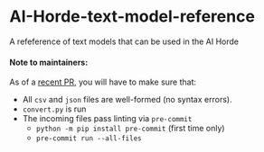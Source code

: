 # AI-Horde-text-model-reference
A refeference of text models that can be used in the AI Horde

#### Note to maintainers:

As of a [recent PR](https://github.com/Haidra-Org/AI-Horde-text-model-reference/pull/16), you will have to make sure that:

- All `csv` and `json` files are well-formed (no syntax errors).
- `convert.py` is run
- The incoming files pass linting via `pre-commit`
  - `python -m pip install pre-commit` (first time only)  
  - `pre-commit run --all-files`
